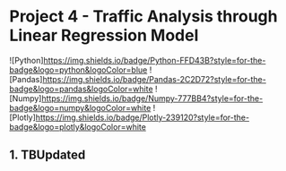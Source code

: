 # Project 4 - Traffic Analysis through Linear Regression Model

![Python]https://img.shields.io/badge/Python-FFD43B?style=for-the-badge&logo=python&logoColor=blue
![Pandas]https://img.shields.io/badge/Pandas-2C2D72?style=for-the-badge&logo=pandas&logoColor=white
![Numpy]https://img.shields.io/badge/Numpy-777BB4?style=for-the-badge&logo=numpy&logoColor=white
![Plotly]https://img.shields.io/badge/Plotly-239120?style=for-the-badge&logo=plotly&logoColor=white
<br>

## 1. TBUpdated
